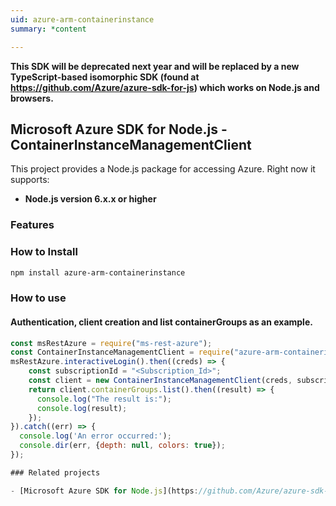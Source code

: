 ```yaml
---
uid: azure-arm-containerinstance
summary: *content

---
```

**This SDK will be deprecated next year and will be replaced by a new TypeScript-based isomorphic SDK (found at https://github.com/Azure/azure-sdk-for-js) which works on Node.js and browsers.**
## Microsoft Azure SDK for Node.js - ContainerInstanceManagementClient
This project provides a Node.js package for accessing Azure. Right now it supports:
- **Node.js version 6.x.x or higher**

### Features


### How to Install

```bash
npm install azure-arm-containerinstance
```

### How to use

#### Authentication, client creation and list containerGroups as an example.

```javascript
const msRestAzure = require("ms-rest-azure");
const ContainerInstanceManagementClient = require("azure-arm-containerinstance");
msRestAzure.interactiveLogin().then((creds) => {
    const subscriptionId = "<Subscription_Id>";
    const client = new ContainerInstanceManagementClient(creds, subscriptionId);
    return client.containerGroups.list().then((result) => {
      console.log("The result is:");
      console.log(result);
    });
}).catch((err) => {
  console.log('An error occurred:');
  console.dir(err, {depth: null, colors: true});
});

### Related projects

- [Microsoft Azure SDK for Node.js](https://github.com/Azure/azure-sdk-for-node)
